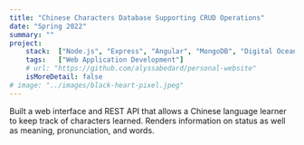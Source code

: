 ```yaml
---
title: "Chinese Characters Database Supporting CRUD Operations"
date: "Spring 2022"
summary: ""
project:
    stack:  ["Node.js", "Express", "Angular", "MongoDB", "Digital Ocean"]
    tags:   ["Web Application Development"]
    # url: "https://github.com/alyssabedard/personal-website"
    isMoreDetail: false
# image: "../images/black-heart-pixel.jpeg"
---
```


<p>Built a web interface and REST API that allows a Chinese language learner to keep track of characters learned. Renders information on status as well as meaning, pronunciation, and words.
</p>

